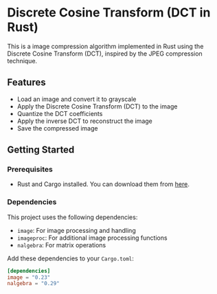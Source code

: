 # Discrete Cosine Transform (DCT in Rust)
This is a image compression algorithm implemented in Rust using the Discrete Cosine Transform (DCT), inspired by the JPEG compression technique.

## Features

- Load an image and convert it to grayscale
- Apply the Discrete Cosine Transform (DCT) to the image
- Quantize the DCT coefficients
- Apply the inverse DCT to reconstruct the image
- Save the compressed image

## Getting Started

### Prerequisites

- Rust and Cargo installed. You can download them from [here](https://www.rust-lang.org/tools/install).

### Dependencies

This project uses the following dependencies:

- `image`: For image processing and handling
- `imageproc`: For additional image processing functions
- `nalgebra`: For matrix operations

Add these dependencies to your `Cargo.toml`:

```toml
[dependencies]
image = "0.23"
nalgebra = "0.29"

